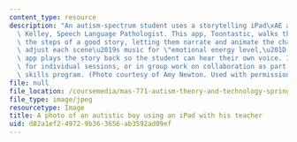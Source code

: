 ```yaml
---
content_type: resource
description: "An autism-spectrum student uses a storytelling iPad\xAE app with Katie\
  \ Kelley, Speech Language Pathologist. This app, Toontastic, walks the student through\
  \ the steps of a good story, letting them narrate and animate the characters. They\
  \ adjust each scene\u2019s music for \"emotional energy level,\u201D and then the\
  \ app plays the story back so the student can hear their own voice. It can be used\
  \ for individual sessions, or in group work on collaboration as part of a social\
  \ skills program. (Photo courtesy of Amy Newton. Used with permission.)"
file: null
file_location: /coursemedia/mas-771-autism-theory-and-technology-spring-2011/d82a1ef249729b363656ab3592ad09ef_mas-771s11.jpg
file_type: image/jpeg
resourcetype: Image
title: A photo of an autistic boy using an iPad with his teacher
uid: d82a1ef2-4972-9b36-3656-ab3592ad09ef
---
```

